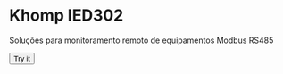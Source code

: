 <html>
  <head>
    <title>Page Title</title>
  </head>
<body>

<h1>Khomp IED302</h1>
<p>Soluções para monitoramento remoto de equipamentos Modbus RS485</p>

<button onclick="myFunction()">Try it</button>

<script>
function myFunction() {
    
}
</script>

</body>
</html>
